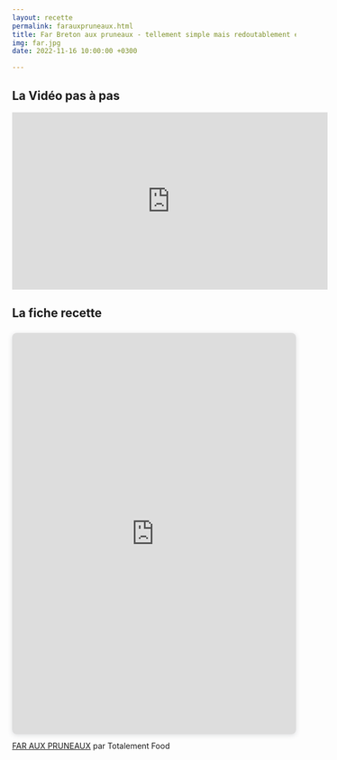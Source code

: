 ```yaml
---
layout: recette
permalink: farauxpruneaux.html
title: Far Breton aux pruneaux - tellement simple mais redoutablement efficace - Mon dessert préféré au monde
img: far.jpg
date: 2022-11-16 10:00:00 +0300

---
```


## La Vidéo pas à pas

<iframe width="560" height="315" src="https://www.youtube.com/embed/GZa8Zx_Uuzo" title="YouTube video player" frameborder="0" allow="accelerometer; autoplay; clipboard-write; encrypted-media; gyroscope; picture-in-picture" allowfullscreen></iframe>

## La fiche recette

<div style="position: relative; width: 100%; height: 0; padding-top: 141.4286%;
 padding-bottom: 0; box-shadow: 0 2px 8px 0 rgba(63,69,81,0.16); margin-top: 1.6em; margin-bottom: 0.9em; overflow: hidden;
 border-radius: 8px; will-change: transform;">
  <iframe loading="lazy" style="position: absolute; width: 100%; height: 100%; top: 0; left: 0; border: none; padding: 0;margin: 0;"
    src="https:&#x2F;&#x2F;www.canva.com&#x2F;design&#x2F;DAEsPT0lvi4&#x2F;view?embed" allowfullscreen="allowfullscreen" allow="fullscreen">
  </iframe>
</div>
<a href="https:&#x2F;&#x2F;www.canva.com&#x2F;design&#x2F;DAEsPT0lvi4&#x2F;view?utm_content=DAEsPT0lvi4&amp;utm_campaign=designshare&amp;utm_medium=embeds&amp;utm_source=link" target="_blank" rel="noopener">FAR AUX PRUNEAUX</a> par Totalement Food